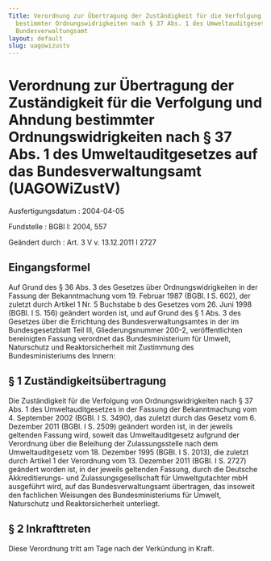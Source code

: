 ```yaml
---
Title: Verordnung zur Übertragung der Zuständigkeit für die Verfolgung und Ahndung
  bestimmter Ordnungswidrigkeiten nach § 37 Abs. 1 des Umweltauditgesetzes auf das
  Bundesverwaltungsamt
layout: default
slug: uagowizustv
---
```


# Verordnung zur Übertragung der Zuständigkeit für die Verfolgung und Ahndung bestimmter Ordnungswidrigkeiten nach § 37 Abs. 1 des Umweltauditgesetzes auf das Bundesverwaltungsamt (UAGOWiZustV)

Ausfertigungsdatum
:   2004-04-05

Fundstelle
:   BGBl I: 2004, 557

Geändert durch
:   Art. 3 V v. 13.12.2011 I 2727



## Eingangsformel

Auf Grund des § 36 Abs. 3 des Gesetzes über Ordnungswidrigkeiten in
der Fassung der Bekanntmachung vom 19. Februar 1987 (BGBl. I S. 602),
der zuletzt durch Artikel 1 Nr. 5 Buchstabe b des Gesetzes vom 26.
Juni 1998 (BGBl. I S. 156) geändert worden ist, und auf Grund des § 1
Abs. 3 des Gesetzes über die Errichtung des Bundesverwaltungsamtes in
der im Bundesgesetzblatt Teil III, Gliederungsnummer 200-2,
veröffentlichten bereinigten Fassung verordnet das Bundesministerium
für Umwelt, Naturschutz und Reaktorsicherheit mit Zustimmung des
Bundesministeriums des Innern:


## § 1 Zuständigkeitsübertragung

Die Zuständigkeit für die Verfolgung von Ordnungswidrigkeiten nach §
37 Abs. 1 des Umweltauditgesetzes in der Fassung der Bekanntmachung
vom 4. September 2002 (BGBl. I S. 3490), das zuletzt durch das Gesetz
vom 6. Dezember 2011 (BGBl. I S. 2509) geändert worden ist, in der
jeweils geltenden Fassung wird, soweit das Umweltauditgesetz aufgrund
der Verordnung über die Beleihung der Zulassungsstelle nach dem
Umweltauditgesetz vom 18. Dezember 1995 (BGBl. I S. 2013), die zuletzt
durch Artikel 1 der Verordnung vom 13. Dezember 2011 (BGBl. I S. 2727)
geändert worden ist, in der jeweils geltenden Fassung, durch die
Deutsche Akkreditierungs- und Zulassungsgesellschaft für
Umweltgutachter mbH ausgeführt wird, auf das Bundesverwaltungsamt
übertragen, das insoweit den fachlichen Weisungen des
Bundesministeriums für Umwelt, Naturschutz und Reaktorsicherheit
unterliegt.


## § 2 Inkrafttreten

Diese Verordnung tritt am Tage nach der Verkündung in Kraft.

